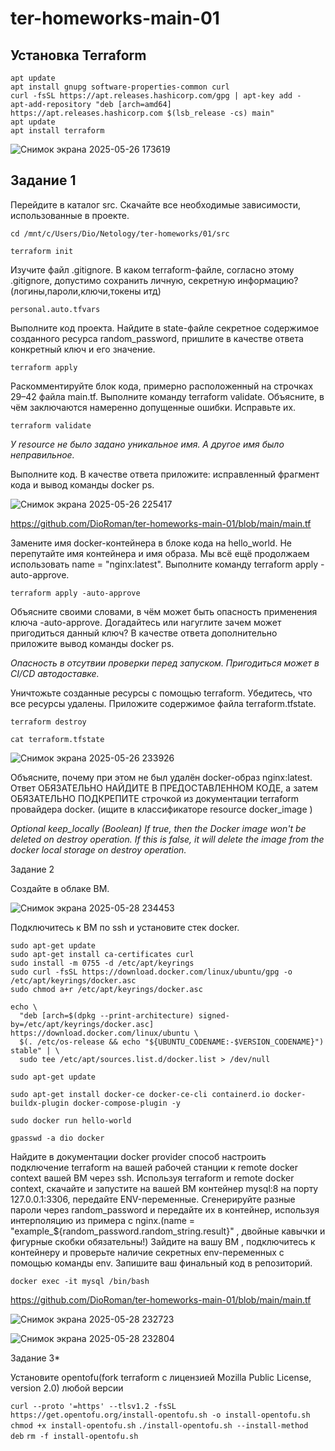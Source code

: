 # ter-homeworks-main-01

## Установка Terraform 

```
apt update
apt install gnupg software-properties-common curl
curl -fsSL https://apt.releases.hashicorp.com/gpg | apt-key add -
apt-add-repository "deb [arch=amd64] https://apt.releases.hashicorp.com $(lsb_release -cs) main"
apt update
apt install terraform
```

![Снимок экрана 2025-05-26 173619](https://github.com/user-attachments/assets/f59db309-689c-42ef-b441-926abba9ac87)

## Задание 1

Перейдите в каталог src. Скачайте все необходимые зависимости, использованные в проекте.

`cd /mnt/c/Users/Dio/Netology/ter-homeworks/01/src`

`terraform init`

Изучите файл .gitignore. В каком terraform-файле, согласно этому .gitignore, допустимо сохранить личную, секретную информацию?(логины,пароли,ключи,токены итд)

`personal.auto.tfvars`

Выполните код проекта. Найдите в state-файле секретное содержимое созданного ресурса random_password, пришлите в качестве ответа конкретный ключ и его значение.

`terraform apply`

Раскомментируйте блок кода, примерно расположенный на строчках 29–42 файла main.tf. Выполните команду terraform validate. Объясните, в чём заключаются намеренно допущенные ошибки. Исправьте их.

`terraform validate`

_У resource не было задано уникальное имя. А другое имя было неправильное._

Выполните код. В качестве ответа приложите: исправленный фрагмент кода и вывод команды docker ps.

![Снимок экрана 2025-05-26 225417](https://github.com/user-attachments/assets/267679ef-0aea-40a6-8f04-3ca8413c79cb)

https://github.com/DioRoman/ter-homeworks-main-01/blob/main/main.tf

Замените имя docker-контейнера в блоке кода на hello_world. Не перепутайте имя контейнера и имя образа. Мы всё ещё продолжаем использовать name = "nginx:latest". Выполните команду terraform apply -auto-approve.

`terraform apply -auto-approve`

Объясните своими словами, в чём может быть опасность применения ключа -auto-approve. Догадайтесь или нагуглите зачем может пригодиться данный ключ? В качестве ответа дополнительно приложите вывод команды docker ps.

_Опасность в отсутвии проверки перед запуском. Пригодиться может в CI/CD автодоставке._

Уничтожьте созданные ресурсы с помощью terraform. Убедитесь, что все ресурсы удалены. Приложите содержимое файла terraform.tfstate.

`terraform destroy`

`cat terraform.tfstate`

![Снимок экрана 2025-05-26 233926](https://github.com/user-attachments/assets/57429ac0-27c5-4cdb-819f-f59e407acab5)

Объясните, почему при этом не был удалён docker-образ nginx:latest. Ответ ОБЯЗАТЕЛЬНО НАЙДИТЕ В ПРЕДОСТАВЛЕННОМ КОДЕ, а затем ОБЯЗАТЕЛЬНО ПОДКРЕПИТЕ строчкой из документации terraform провайдера docker. (ищите в классификаторе resource docker_image )

_Optional
keep_locally (Boolean) If true, then the Docker image won't be deleted on destroy operation. If this is false, it will delete the image from the docker local storage on destroy operation._

Задание 2

Создайте в облаке ВМ.

![Снимок экрана 2025-05-28 234453](https://github.com/user-attachments/assets/e4956a2d-1c4b-4261-8efa-e3cda101769b)

Подключитесь к ВМ по ssh и установите стек docker.

```
sudo apt-get update
sudo apt-get install ca-certificates curl
sudo install -m 0755 -d /etc/apt/keyrings
sudo curl -fsSL https://download.docker.com/linux/ubuntu/gpg -o /etc/apt/keyrings/docker.asc
sudo chmod a+r /etc/apt/keyrings/docker.asc
```

```
echo \
  "deb [arch=$(dpkg --print-architecture) signed-by=/etc/apt/keyrings/docker.asc] https://download.docker.com/linux/ubuntu \
  $(. /etc/os-release && echo "${UBUNTU_CODENAME:-$VERSION_CODENAME}") stable" | \
  sudo tee /etc/apt/sources.list.d/docker.list > /dev/null
```
`sudo apt-get update`

`sudo apt-get install docker-ce docker-ce-cli containerd.io docker-buildx-plugin docker-compose-plugin -y`

`sudo docker run hello-world`

`gpasswd -a dio docker`

Найдите в документации docker provider способ настроить подключение terraform на вашей рабочей станции к remote docker context вашей ВМ через ssh.
Используя terraform и remote docker context, скачайте и запустите на вашей ВМ контейнер mysql:8 на порту 127.0.0.1:3306, передайте ENV-переменные.
Сгенерируйте разные пароли через random_password и передайте их в контейнер, используя интерполяцию из примера с nginx.(name  = "example_${random_password.random_string.result}" , двойные кавычки и фигурные скобки обязательны!)
Зайдите на вашу ВМ , подключитесь к контейнеру и проверьте наличие секретных env-переменных с помощью команды env. Запишите ваш финальный код в репозиторий.

`docker exec -it mysql /bin/bash`

https://github.com/DioRoman/ter-homeworks-main-01/blob/main/main.tf

![Снимок экрана 2025-05-28 232723](https://github.com/user-attachments/assets/6c869c86-d373-49c7-9286-f3f207775bf0)

![Снимок экрана 2025-05-28 232804](https://github.com/user-attachments/assets/4144a993-e346-4c28-a98d-e7f5442d2d27)

Задание 3*

Установите opentofu(fork terraform с лицензией Mozilla Public License, version 2.0) любой версии

`curl --proto '=https' --tlsv1.2 -fsSL https://get.opentofu.org/install-opentofu.sh -o install-opentofu.sh`
`chmod +x install-opentofu.sh`
`./install-opentofu.sh --install-method deb`
`rm -f install-opentofu.sh`
